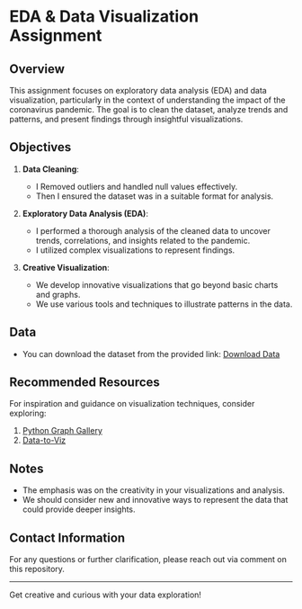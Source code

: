 # EDA & Data Visualization Assignment

## Overview
This assignment focuses on exploratory data analysis (EDA) and data visualization, particularly in the context of understanding the impact of the coronavirus pandemic. The goal is to clean the dataset, analyze trends and patterns, and present findings through insightful visualizations.

## Objectives
1. **Data Cleaning**: 
   - I Removed outliers and handled null values effectively.
   - Then I ensured the dataset was in a suitable format for analysis.

2. **Exploratory Data Analysis (EDA)**:
   - I performed a thorough analysis of the cleaned data to uncover trends, correlations, and insights related to the pandemic.
   - I utilized complex visualizations to represent findings.

3. **Creative Visualization**:
   - We develop innovative visualizations that go beyond basic charts and graphs.
   - We use various tools and techniques to illustrate patterns in the data.

## Data
- You can download the dataset from the provided link: [Download Data](#)

## Recommended Resources
For inspiration and guidance on visualization techniques, consider exploring:
1. [Python Graph Gallery](https://www.python-graph-gallery.com/)
2. [Data-to-Viz](https://www.data-to-viz.com/)

## Notes
- The emphasis was on the creativity in your visualizations and analysis.
- We should consider new and innovative ways to represent the data that could provide deeper insights.

## Contact Information
For any questions or further clarification, please reach out via comment on this repository.

---

Get creative and curious with your data exploration!
